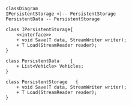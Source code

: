 ﻿```mermaid
classDiagram
IPersistentStorage <|-- PersistentStorage
PersistentData -- PersistentStorage

class IPersistentStorage{
    <<interface>>
    + void Save(T data, StreamWriter writer);
    + T Load(StreamReader reader);
}

class PersistentData    {
    + List<Vehicle> Vehicles;
}

class PersistentStorage   {
    + void Save(T data, StreamWriter writer);
    + T Load(StreamReader reader);
}


```